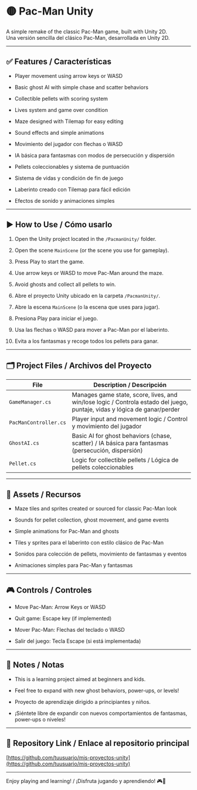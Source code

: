 # 🟡 Pac-Man Unity

A simple remake of the classic Pac-Man game, built with Unity 2D.  
Una versión sencilla del clásico Pac-Man, desarrollada en Unity 2D.

---

## ✅ Features / Características

- Player movement using arrow keys or WASD  
- Basic ghost AI with simple chase and scatter behaviors  
- Collectible pellets with scoring system  
- Lives system and game over condition  
- Maze designed with Tilemap for easy editing  
- Sound effects and simple animations

- Movimiento del jugador con flechas o WASD  
- IA básica para fantasmas con modos de persecución y dispersión  
- Pellets coleccionables y sistema de puntuación  
- Sistema de vidas y condición de fin de juego  
- Laberinto creado con Tilemap para fácil edición  
- Efectos de sonido y animaciones simples

---

## ▶️ How to Use / Cómo usarlo

1. Open the Unity project located in the `/PacmanUnity/` folder.  
2. Open the scene `MainScene` (or the scene you use for gameplay).  
3. Press Play to start the game.  
4. Use arrow keys or WASD to move Pac-Man around the maze.  
5. Avoid ghosts and collect all pellets to win.

1. Abre el proyecto Unity ubicado en la carpeta `/PacmanUnity/`.  
2. Abre la escena `MainScene` (o la escena que uses para jugar).  
3. Presiona Play para iniciar el juego.  
4. Usa las flechas o WASD para mover a Pac-Man por el laberinto.  
5. Evita a los fantasmas y recoge todos los pellets para ganar.

---

## 🗂️ Project Files / Archivos del Proyecto

| File                  | Description / Descripción                            |
|-----------------------|-----------------------------------------------------|
| `GameManager.cs`      | Manages game state, score, lives, and win/lose logic / Controla estado del juego, puntaje, vidas y lógica de ganar/perder |
| `PacManController.cs` | Player input and movement logic / Control y movimiento del jugador |
| `GhostAI.cs`          | Basic AI for ghost behaviors (chase, scatter) / IA básica para fantasmas (persecución, dispersión) |
| `Pellet.cs`           | Logic for collectible pellets / Lógica de pellets coleccionables |

---

## 🎨 Assets / Recursos

- Maze tiles and sprites created or sourced for classic Pac-Man look  
- Sounds for pellet collection, ghost movement, and game events  
- Simple animations for Pac-Man and ghosts

- Tiles y sprites para el laberinto con estilo clásico de Pac-Man  
- Sonidos para colección de pellets, movimiento de fantasmas y eventos  
- Animaciones simples para Pac-Man y fantasmas

---

## 🎮 Controls / Controles

- Move Pac-Man: Arrow Keys or WASD  
- Quit game: Escape key (if implemented)  

- Mover Pac-Man: Flechas del teclado o WASD  
- Salir del juego: Tecla Escape (si está implementada)

---

## 📌 Notes / Notas

- This is a learning project aimed at beginners and kids.  
- Feel free to expand with new ghost behaviors, power-ups, or levels!

- Proyecto de aprendizaje dirigido a principiantes y niños.  
- ¡Siéntete libre de expandir con nuevos comportamientos de fantasmas, power-ups o niveles!

---

## 🔗 Repository Link / Enlace al repositorio principal

[https://github.com/tuusuario/mis-proyectos-unity](https://github.com/tuusuario/mis-proyectos-unity)

---

Enjoy playing and learning! / ¡Disfruta jugando y aprendiendo! 🎮👾
